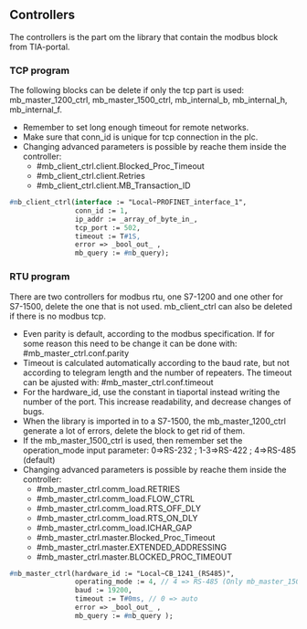 ## Controllers

The controllers is the part om the library that contain the modbus block from TIA-portal.

### TCP program
The following blocks can be delete if only the tcp part is used: mb_master_1200_ctrl, mb_master_1500_ctrl, mb_internal_b, mb_internal_h, mb_internal_f.
- Remember to set long enough timeout for remote networks.
- Make sure that conn_id is unique for tcp connection in the plc.
- Changing advanced parameters is possible by reache them inside the controller:   
   - #mb_client_ctrl.client.Blocked_Proc_Timeout
   - #mb_client_ctrl.client.Retries
   - #mb_client_ctrl.client.MB_Transaction_ID    

```pascal
#mb_client_ctrl(interface := "Local~PROFINET_interface_1", 
                conn_id := 1, 
                ip_addr := _array_of_byte_in_,
                tcp_port := 502,
                timeout := T#1S,
                error => _bool_out_ ,
                mb_query := #mb_query);
```

### RTU program
There are two controllers for modbus rtu, one S7-1200 and one other for S7-1500, delete the one that is not used. mb_client_ctrl can also be deleted if there is no modbus tcp.

- Even parity is default, according to the modbus specification. If for some reason this need to be change it can be done with: #mb_master_ctrl.conf.parity
- Timeout is calculated automatically according to the baud rate, but not according to telegram length and the number of repeaters. The timeout can be ajusted with: #mb_master_ctrl.conf.timeout
- For the hardware_id, use the constant in tiaportal instead writing the number of the port. This increase readability, and decrease changes of bugs. 
- When the library is imported in to a S7-1500, the mb_master_1200_ctrl generate a lot of errors, delete the block to get rid of them.
- If the mb_master_1500_ctrl is used, then remember set the operation_mode input parameter: 0=>RS-232 ; 1-3=>RS-422 ; 4=>RS-485 (default)
- Changing advanced parameters is possible by reache them inside the controller:   
   - #mb_master_ctrl.comm_load.RETRIES
   - #mb_master_ctrl.comm_load.FLOW_CTRL   
   - #mb_master_ctrl.comm_load.RTS_OFF_DLY
   - #mb_master_ctrl.comm_load.RTS_ON_DLY
   - #mb_master_ctrl.comm_load.ICHAR_GAP
   - #mb_master_ctrl.master.Blocked_Proc_Timeout
   - #mb_master_ctrl.master.EXTENDED_ADDRESSING
   - #mb_master_ctrl.master.BLOCKED_PROC_TIMEOUT

```pascal
#mb_master_ctrl(hardware_id := "Local~CB_1241_(RS485)", 
                operating_mode := 4, // 4 => RS-485 (Only mb_master_1500_ctrl)
                baud := 19200,  
                timeout := T#0ms, // 0 => auto
                error => _bool_out_ ,
                mb_query := #mb_query );
```
